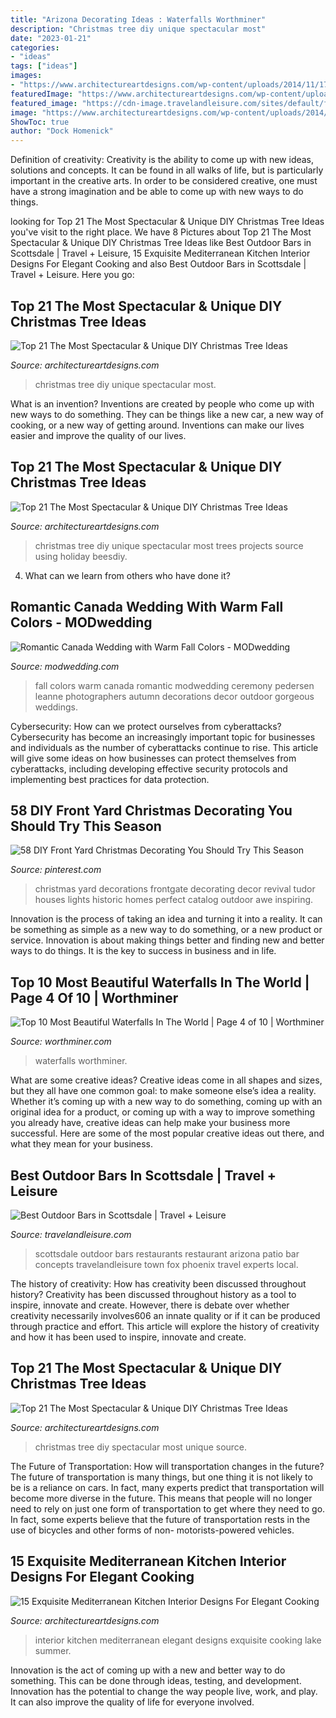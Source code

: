 ```yaml
---
title: "Arizona Decorating Ideas : Waterfalls Worthminer"
description: "Christmas tree diy unique spectacular most"
date: "2023-01-21"
categories:
- "ideas"
tags: ["ideas"]
images:
- "https://www.architectureartdesigns.com/wp-content/uploads/2014/11/1714.jpg"
featuredImage: "https://www.architectureartdesigns.com/wp-content/uploads/2014/11/1037.jpg"
featured_image: "https://cdn-image.travelandleisure.com/sites/default/files/styles/1600x1000/public/local-experts-scottsdale-best-outdoor-bars.jpg?itok=9w4RIJKU"
image: "https://www.architectureartdesigns.com/wp-content/uploads/2014/11/936.jpg"
ShowToc: true
author: "Dock Homenick"
---
```



Definition of creativity:
Creativity is the ability to come up with new ideas, solutions and concepts. It can be found in all walks of life, but is particularly important in the creative arts. In order to be considered creative, one must have a strong imagination and be able to come up with new ways to do things.

	

		
looking for Top 21 The Most Spectacular &amp; Unique DIY Christmas Tree Ideas you've visit to the right place. We have 8 Pictures about Top 21 The Most Spectacular &amp; Unique DIY Christmas Tree Ideas like Best Outdoor Bars in Scottsdale | Travel + Leisure, 15 Exquisite Mediterranean Kitchen Interior Designs For Elegant Cooking and also Best Outdoor Bars in Scottsdale | Travel + Leisure. Here you go:
		
    
## Top 21 The Most Spectacular &amp; Unique DIY Christmas Tree Ideas

<img loading=lazy src="https://www.architectureartdesigns.com/wp-content/uploads/2014/11/1037.jpg" onerror="this.onerror=null;this.src='https://tse2.mm.bing.net/th?id=OIP.xqn6K-iiJXqObd467olh_QAAAA&amp;pid=15.1';" alt="Top 21 The Most Spectacular &amp; Unique DIY Christmas Tree Ideas">

_Source: architectureartdesigns.com_

>christmas tree diy unique spectacular most. 

	

What is an invention?
Inventions are created by people who come up with new ways to do something. They can be things like a new car, a new way of cooking, or a new way of getting around. Inventions can make our lives easier and improve the quality of our lives.

    
## Top 21 The Most Spectacular &amp; Unique DIY Christmas Tree Ideas

<img loading=lazy src="https://www.architectureartdesigns.com/wp-content/uploads/2014/11/1714.jpg" onerror="this.onerror=null;this.src='https://tse1.mm.bing.net/th?id=OIP.GYY0Q5kb6g3egqPbHPrySwHaHa&amp;pid=15.1';" alt="Top 21 The Most Spectacular &amp; Unique DIY Christmas Tree Ideas">

_Source: architectureartdesigns.com_

>christmas tree diy unique spectacular most trees projects source using holiday beesdiy. 

	

4) What can we learn from others who have done it?

    
## Romantic Canada Wedding With Warm Fall Colors - MODwedding

<img loading=lazy src="http://www.modwedding.com/wp-content/uploads/2015/06/canada-wedding-10-062515mc-720x1080.jpg" onerror="this.onerror=null;this.src='https://tse2.mm.bing.net/th?id=OIP.JF4GiNEA0OqCdaWB1rbJUgHaLH&amp;pid=15.1';" alt="Romantic Canada Wedding with Warm Fall Colors - MODwedding">

_Source: modwedding.com_

>fall colors warm canada romantic modwedding ceremony pedersen leanne photographers autumn decorations decor outdoor gorgeous weddings. 

	

Cybersecurity: How can we protect ourselves from cyberattacks?
Cybersecurity has become an increasingly important topic for businesses and individuals as the number of cyberattacks continue to rise. This article will give some ideas on how businesses can protect themselves from cyberattacks, including developing effective security protocols and implementing best practices for data protection.

    
## 58 DIY Front Yard Christmas Decorating You Should Try This Season

<img loading=lazy src="https://i.pinimg.com/736x/0b/d5/81/0bd581b3e07df8533c8130b7c25e6199.jpg" onerror="this.onerror=null;this.src='https://tse3.mm.bing.net/th?id=OIP.UmHy4VUheGtXqCTMz-iTIAHaHa&amp;pid=15.1';" alt="58 DIY Front Yard Christmas Decorating You Should Try This Season">

_Source: pinterest.com_

>christmas yard decorations frontgate decorating decor revival tudor houses lights historic homes perfect catalog outdoor awe inspiring. 

	

Innovation is the process of taking an idea and turning it into a reality. It can be something as simple as a new way to do something, or a new product or service. Innovation is about making things better and finding new and better ways to do things. It is the key to success in business and in life.

    
## Top 10 Most Beautiful Waterfalls In The World | Page 4 Of 10 | Worthminer

<img loading=lazy src="https://worthminer.com/wp-content/uploads/2016/08/Havasu-Falls-Arizona.jpg" onerror="this.onerror=null;this.src='https://tse3.mm.bing.net/th?id=OIP.aM-1omAEBTzkvwHaqAcI6AHaK_&amp;pid=15.1';" alt="Top 10 Most Beautiful Waterfalls In The World | Page 4 of 10 | Worthminer">

_Source: worthminer.com_

>waterfalls worthminer. 

	

What are some creative ideas?
Creative ideas come in all shapes and sizes, but they all have one common goal: to make someone else’s idea a reality. Whether it’s coming up with a new way to do something, coming up with an original idea for a product, or coming up with a way to improve something you already have, creative ideas can help make your business more successful. Here are some of the most popular creative ideas out there, and what they mean for your business.

    
## Best Outdoor Bars In Scottsdale | Travel + Leisure

<img loading=lazy src="https://cdn-image.travelandleisure.com/sites/default/files/styles/1600x1000/public/local-experts-scottsdale-best-outdoor-bars.jpg?itok=9w4RIJKU" onerror="this.onerror=null;this.src='https://tse3.mm.bing.net/th?id=OIP.ZtXUO8DoKWYVuzpzC9xnVQHaHa&amp;pid=15.1';" alt="Best Outdoor Bars in Scottsdale | Travel + Leisure">

_Source: travelandleisure.com_

>scottsdale outdoor bars restaurants restaurant arizona patio bar concepts travelandleisure town fox phoenix travel experts local. 

	

The history of creativity: How has creativity been discussed throughout history?
Creativity has been discussed throughout history as a tool to inspire, innovate and create. However, there is debate over whether creativity necessarily involves606
an innate quality or if it can be produced through practice and effort. This article will explore the history of creativity and how it has been used to inspire, innovate and create.

    
## Top 21 The Most Spectacular &amp; Unique DIY Christmas Tree Ideas

<img loading=lazy src="https://www.architectureartdesigns.com/wp-content/uploads/2014/11/936.jpg" onerror="this.onerror=null;this.src='https://tse3.mm.bing.net/th?id=OIP.MIMhuknU9uj9sS-3PlDtuwHaMB&amp;pid=15.1';" alt="Top 21 The Most Spectacular &amp; Unique DIY Christmas Tree Ideas">

_Source: architectureartdesigns.com_

>christmas tree diy spectacular most unique source. 

	

The Future of Transportation: How will transportation changes in the future?
The future of transportation is many things, but one thing it is not likely to be is a reliance on cars. In fact, many experts predict that transportation will become more diverse in the future. This means that people will no longer need to rely on just one form of transportation to get where they need to go. In fact, some experts believe that the future of transportation rests in the use of bicycles and other forms of non- motorists-powered vehicles.

    
## 15 Exquisite Mediterranean Kitchen Interior Designs For Elegant Cooking

<img loading=lazy src="https://www.architectureartdesigns.com/wp-content/uploads/2015/01/15-Exquisite-Mediterranean-Kitchen-Interior-Designs-For-Elegant-Cooking-3-630x570.jpg" onerror="this.onerror=null;this.src='https://tse1.mm.bing.net/th?id=OIP.U3mXT_Ms0BzRFvkFzGPPtAHaGs&amp;pid=15.1';" alt="15 Exquisite Mediterranean Kitchen Interior Designs For Elegant Cooking">

_Source: architectureartdesigns.com_

>interior kitchen mediterranean elegant designs exquisite cooking lake summer. 

	

Innovation is the act of coming up with a new and better way to do something. This can be done through ideas, testing, and development. Innovation has the potential to change the way people live, work, and play. It can also improve the quality of life for everyone involved.

